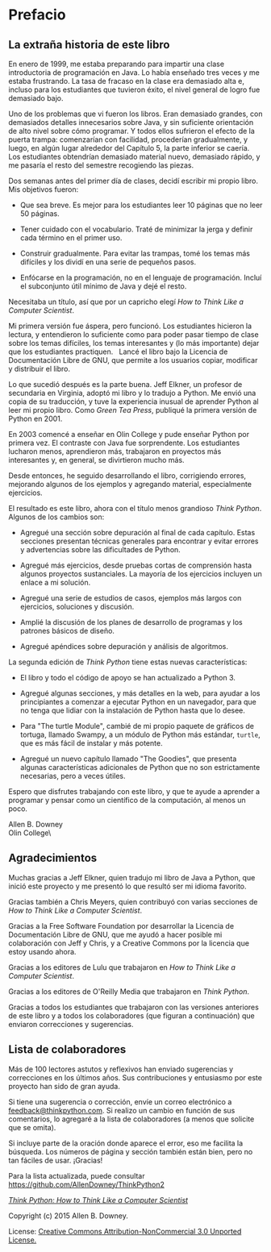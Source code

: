 Prefacio
========

La extraña historia de este libro
---------------------------------

En enero de 1999, me estaba preparando para impartir una clase introductoria de 
programación en Java. Lo había enseñado tres veces y me estaba frustrando. La tasa de 
fracaso en la clase era demasiado alta e, incluso para los estudiantes que tuvieron éxito, 
el nivel general de logro fue demasiado bajo.

Uno de los problemas que vi fueron los libros. Eran demasiado grandes, con demasiados 
detalles innecesarios sobre Java, y sin suficiente orientación de alto nivel sobre cómo 
programar. Y todos ellos sufrieron el efecto de la puerta trampa: comenzarían con 
facilidad, procederían gradualmente, y luego, en algún lugar alrededor del Capítulo 5, la 
parte inferior se caería. Los estudiantes obtendrían demasiado material nuevo, demasiado 
rápido, y me pasaría el resto del semestre recogiendo las piezas.

Dos semanas antes del primer día de clases, decidí escribir mi propio libro. Mis objetivos 
fueron:

- Que sea breve. Es mejor para los estudiantes leer 10 páginas que no leer 50 páginas.

- Tener cuidado con el vocabulario. Traté de minimizar la jerga y definir cada término en 
  el primer uso.

- Construir gradualmente. Para evitar las trampas, tomé los temas más difíciles y los 
  dividí en una serie de pequeños pasos.

- Enfócarse en la programación, no en el lenguaje de programación. Incluí el subconjunto 
  útil mínimo de Java y dejé el resto.
  
Necesitaba un título, así que por un capricho elegí *How to Think Like a Computer
Scientist*.

Mi primera versión fue áspera, pero funcionó. Los estudiantes hicieron la lectura, y 
entendieron lo suficiente como para poder pasar tiempo de clase sobre los temas difíciles, 
los temas interesantes y (lo más importante) dejar que los estudiantes practiquen.
 
Lancé el libro bajo la Licencia de Documentación Libre de GNU, que permite a los usuarios 
copiar, modificar y distribuir el libro.

Lo que sucedió después es la parte buena. Jeff Elkner, un profesor de secundaria en 
Virginia, adoptó mi libro y lo tradujo a Python. Me envió una copia de su traducción, y 
tuve la experiencia inusual de aprender Python al leer mi propio libro. Como *Green Tea 
Press*, publiqué la primera versión de Python en 2001.

En 2003 comencé a enseñar en Olin College y pude enseñar Python por primera vez. El 
contraste con Java fue sorprendente. Los estudiantes lucharon menos, aprendieron más, 
trabajaron en proyectos más interesantes y, en general, se divirtieron mucho más.

Desde entonces, he seguido desarrollando el libro, corrigiendo errores, mejorando algunos 
de los ejemplos y agregando material, especialmente ejercicios.

El resultado es este libro, ahora con el título menos grandioso *Think Python*. Algunos de 
los cambios son:

- Agregué una sección sobre depuración al final de cada capítulo. Estas secciones 
  presentan técnicas generales para encontrar y evitar errores y advertencias sobre las 
  dificultades de Python.

- Agregué más ejercicios, desde pruebas cortas de comprensión hasta algunos proyectos 
  sustanciales. La mayoría de los ejercicios incluyen un enlace a mi solución.

- Agregué una serie de estudios de casos, ejemplos más largos con ejercicios, soluciones y 
  discusión.

- Amplié la discusión de los planes de desarrollo de programas y los patrones básicos de 
  diseño.

- Agregué apéndices sobre depuración y análisis de algoritmos.

La segunda edición de *Think Python* tiene estas nuevas características:

- El libro y todo el código de apoyo se han actualizado a Python 3.

- Agregué algunas secciones, y más detalles en la web, para ayudar a los principiantes a 
  comenzar a ejecutar Python en un navegador, para que no tenga que lidiar con la 
  instalación de Python hasta que lo desee.

- Para "The turtle Module", cambié de mi propio paquete de gráficos de tortuga, llamado 
  Swampy, a un módulo de Python más estándar, `turtle`, que es más fácil de instalar y más 
  potente.

- Agregué un nuevo capítulo llamado "The Goodies", que presenta algunas características 
  adicionales de Python que no son estrictamente necesarias, pero a veces útiles.

Espero que disfrutes trabajando con este libro, y que te ayude a aprender a programar y 
pensar como un científico de la computación, al menos un poco.

Allen B. Downey\
Olin College\


Agradecimientos
---------------

Muchas gracias a Jeff Elkner, quien tradujo mi libro de Java a Python, que inició este 
proyecto y me presentó lo que resultó ser mi idioma favorito.

Gracias también a Chris Meyers, quien contribuyó con varias secciones de *How
to Think Like a Computer Scientist*.

Gracias a la Free Software Foundation por desarrollar la Licencia de Documentación Libre 
de GNU, que me ayudó a hacer posible mi colaboración con Jeff y Chris, y a Creative Commons por la licencia que estoy usando ahora.

Gracias a los editores de Lulu que trabajaron en *How to Think Like a Computer Scientist*.

Gracias a los editores de O'Reilly Media que trabajaron en *Think Python*.

Gracias a todos los estudiantes que trabajaron con las versiones anteriores de este libro 
y a todos los colaboradores (que figuran a continuación) que enviaron correcciones y 
sugerencias.

Lista de colaboradores
----------------------

Más de 100 lectores astutos y reflexivos han enviado sugerencias y correcciones en los 
últimos años. Sus contribuciones y entusiasmo por este proyecto han sido de gran ayuda.

Si tiene una sugerencia o corrección, envíe un correo electrónico a 
<feedback@thinkpython.com>. Si realizo un cambio en función de sus comentarios, lo 
agregaré a la lista de colaboradores (a menos que solicite que se omita).

Si incluye parte de la oración donde aparece el error, eso me facilita la búsqueda. Los 
números de página y sección también están bien, pero no tan fáciles de usar. ¡Gracias!

Para la lista actualizada, puede consultar <https://github.com/AllenDowney/ThinkPython2>

[*Think Python: How to Think Like a Computer Scientist*](http://www.thinkpython2.com)

Copyright (c)  2015  Allen B. Downey.

License: [Creative Commons Attribution-NonCommercial 3.0 Unported License.](http://creativecommons.org/licenses/by-nc/3.0/)